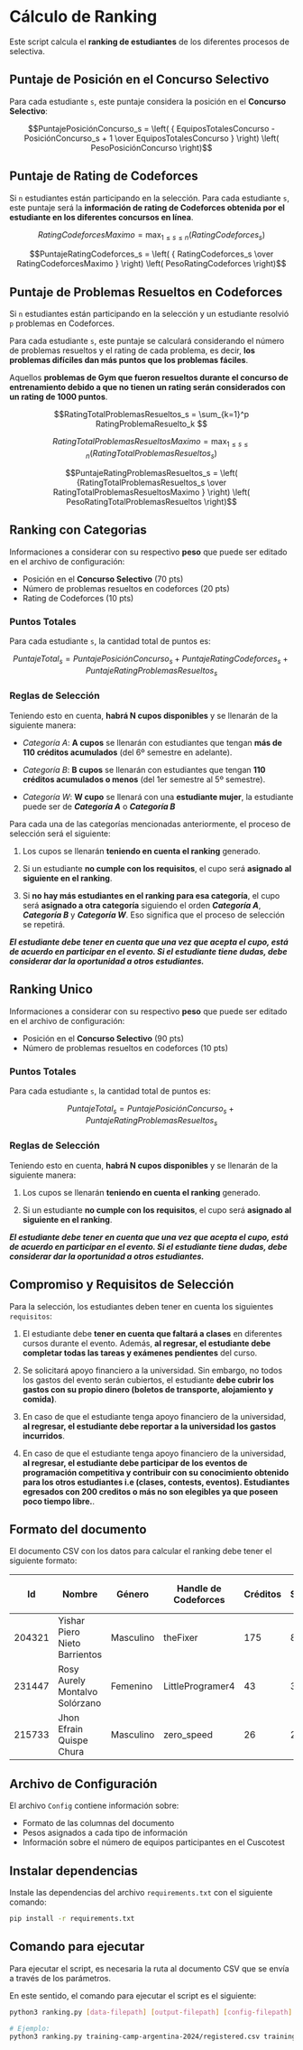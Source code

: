 # Cálculo de Ranking

Este script calcula el **ranking de estudiantes** de los diferentes procesos de selectiva.

## Puntaje de Posición en el Concurso Selectivo

Para cada estudiante `s`, este puntaje considera la posición en el **Concurso Selectivo**:

```math
PuntajePosiciónConcurso_s = \left( { EquiposTotalesConcurso - PosiciónConcurso_s + 1 \over EquiposTotalesConcurso }  \right) \left( PesoPosiciónConcurso \right)
```

## Puntaje de Rating de Codeforces

Si `n` estudiantes están participando en la selección. Para cada estudiante `s`, este puntaje será la **información de rating de Codeforces obtenida por el estudiante en los diferentes concursos en línea**.

```math
RatingCodeforcesMaximo = \max_{1 \leq s \leq n} \left( RatingCodeforces_s \right)
```

```math
PuntajeRatingCodeforces_s = \left( { RatingCodeforces_s \over RatingCodeforcesMaximo }  \right) \left( PesoRatingCodeforces \right)
```

## Puntaje de Problemas Resueltos en Codeforces

Si `n` estudiantes están participando en la selección y un estudiante resolvió `p` problemas en Codeforces. 

Para cada estudiante `s`, este puntaje se calculará considerando el número de problemas resueltos y el rating de cada problema, es decir, **los problemas difíciles dan más puntos que los problemas fáciles**.

Aquellos **problemas de Gym que fueron resueltos durante el concurso de entrenamiento debido a que no tienen un rating serán considerados con un rating de 1000 puntos**.

```math
RatingTotalProblemasResueltos_s = \sum_{k=1}^p RatingProblemaResuelto_k 
```

```math
RatingTotalProblemasResueltosMaximo = \max_{1 \leq s \leq n} \left( RatingTotalProblemasResueltos_s \right)
```

```math
PuntajeRatingProblemasResueltos_s = \left( {RatingTotalProblemasResueltos_s \over RatingTotalProblemasResueltosMaximo }  \right) \left( PesoRatingTotalProblemasResueltos \right)
```

## Ranking con Categorias

Informaciones a considerar con su respectivo **peso** que puede ser editado en el archivo de configuración:

- Posición en el **Concurso Selectivo** (70 pts)
- Número de problemas resueltos en codeforces (20 pts)
- Rating de Codeforces (10 pts)

### Puntos Totales

Para cada estudiante `s`, la cantidad total de puntos es:

```math
PuntajeTotal_s = PuntajePosiciónConcurso_s + PuntajeRatingCodeforces_s + PuntajeRatingProblemasResueltos_s
```

### Reglas de Selección

Teniendo esto en cuenta, **habrá N cupos disponibles** y se llenarán de la siguiente manera:

- _Categoría A_: **A cupos** se llenarán con estudiantes que tengan **más de 110 créditos acumulados** (del 6º semestre en adelante).

- _Categoría B_: **B cupos** se llenarán con estudiantes que tengan **110 créditos acumulados o menos** (del 1er semestre al 5º semestre).

- _Categoría W_: **W cupo** se llenará con una **estudiante mujer**, la estudiante puede ser de **_Categoría A_** o **_Categoría B_**

Para cada una de las categorías mencionadas anteriormente, el proceso de selección será el siguiente:

1. Los cupos se llenarán **teniendo en cuenta el ranking** generado.

2. Si un estudiante **no cumple con los requisitos**, el cupo será **asignado al siguiente en el ranking**.

3. Si **no hay más estudiantes en el ranking para esa categoría**, el cupo será **asignado a otra categoría** siguiendo el orden **_Categoría A_**, **_Categoría B_** y **_Categoría W_**. Eso significa que el proceso de selección se repetirá.

**_El estudiante debe tener en cuenta que una vez que acepta el cupo, está de acuerdo en participar en el evento. Si el estudiante tiene dudas, debe considerar dar la oportunidad a otros estudiantes._**

## Ranking Unico

Informaciones a considerar con su respectivo **peso** que puede ser editado en el archivo de configuración:

- Posición en el **Concurso Selectivo** (90 pts)
- Número de problemas resueltos en codeforces (10 pts)

### Puntos Totales

Para cada estudiante `s`, la cantidad total de puntos es:

```math
PuntajeTotal_s = PuntajePosiciónConcurso_s + PuntajeRatingProblemasResueltos_s
```

### Reglas de Selección

Teniendo esto en cuenta, **habrá N cupos disponibles** y se llenarán de la siguiente manera:

1. Los cupos se llenarán **teniendo en cuenta el ranking** generado.

2. Si un estudiante **no cumple con los requisitos**, el cupo será **asignado al siguiente en el ranking**.

**_El estudiante debe tener en cuenta que una vez que acepta el cupo, está de acuerdo en participar en el evento. Si el estudiante tiene dudas, debe considerar dar la oportunidad a otros estudiantes._**

## Compromiso y Requisitos de Selección

Para la selección, los estudiantes deben tener en cuenta los siguientes `requisitos`:

1. El estudiante debe **tener en cuenta que faltará a clases** en diferentes cursos durante el evento. Además, **al regresar, el estudiante debe completar todas las tareas y exámenes pendientes** del curso.

2. Se solicitará apoyo financiero a la universidad. Sin embargo, no todos los gastos del evento serán cubiertos, el estudiante **debe cubrir los gastos con su propio dinero (boletos de transporte, alojamiento y comida)**.

3. En caso de que el estudiante tenga apoyo financiero de la universidad, **al regresar, el estudiante debe reportar a la universidad los gastos incurridos**.

4. En caso de que el estudiante tenga apoyo financiero de la universidad, **al regresar, el estudiante debe participar de los eventos de programación competitiva y contribuir con su conocimiento obtenido para los otros estudiantes i.e (clases, contests, eventos). Estudiantes egresados con 200 creditos o más no son elegibles ya que poseen poco tiempo libre.**.

## Formato del documento

El documento CSV con los datos para calcular el ranking debe tener el siguiente formato:

| Id | Nombre | Género | Handle de Codeforces | Créditos | Semestre | Registrado en el Concurso | Posición en el Concurso |
| - | - | - | - | - | - | - | - |
| 204321 | Yishar Piero Nieto Barrientos | Masculino | theFixer | 175 | 8 | Sí | 1 |
| 231447 | Rosy Aurely Montalvo Solórzano | Femenino | LittleProgramer4 | 43 | 3 | Sí | 2 |
| 215733 | Jhon Efrain Quispe Chura | Masculino | zero_speed | 26 | 2 | No | 3 |

## Archivo de Configuración

El archivo `Config` contiene información sobre:

- Formato de las columnas del documento
- Pesos asignados a cada tipo de información
- Información sobre el número de equipos participantes en el Cuscotest

## Instalar dependencias

Instale las dependencias del archivo `requirements.txt` con el siguiente comando:

```bash
pip install -r requirements.txt
```

## Comando para ejecutar

Para ejecutar el script, es necesaria la ruta al documento CSV que se envía a través de los parámetros.

En este sentido, el comando para ejecutar el script es el siguiente:



```bash
python3 ranking.py [data-filepath] [output-filepath] [config-filepath]

# Ejemplo:
python3 ranking.py training-camp-argentina-2024/registered.csv training-camp-argentina-2024 Config
```